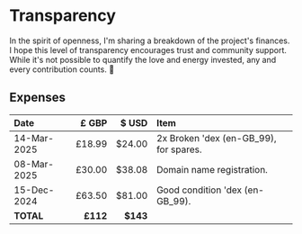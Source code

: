 # Transparency

In the spirit of openness, I'm sharing a breakdown of the project's finances. I hope this level of transparency encourages trust and community support. While it's not possible to quantify the love and energy invested, any and every contribution counts. 🫶


## Expenses

| Date        | £ GBP    | $ USD    | Item                                    |
| :---------- | -------: | -------: | :-------------------------------------- |
| 14-Mar-2025 | £18.99   | $24.00   | 2x Broken 'dex (en-GB_99), for spares.  |
| 08-Mar-2025 | £30.00   | $38.08   | Domain name registration.               |
| 15-Dec-2024 | £63.50   | $81.00   | Good condition 'dex (en-GB_99).         |
| **TOTAL**   | **£112** | **$143** |                                         |

